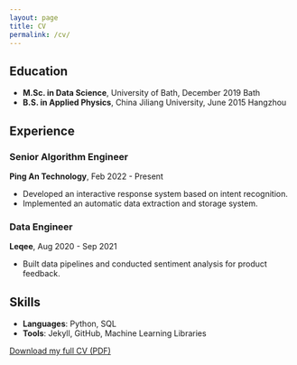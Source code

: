 ```yaml
---
layout: page
title: CV
permalink: /cv/
---
```


## Education
- **M.Sc. in Data Science**, University of Bath, December 2019 Bath
- **B.S. in Applied Physics**, China Jiliang University, June 2015 Hangzhou

## Experience
### Senior Algorithm Engineer
**Ping An Technology**, Feb 2022 - Present
- Developed an interactive response system based on intent recognition.
- Implemented an automatic data extraction and storage system.

### Data Engineer
**Leqee**, Aug 2020 - Sep 2021
- Built data pipelines and conducted sentiment analysis for product feedback.

## Skills
- **Languages**: Python, SQL
- **Tools**: Jekyll, GitHub, Machine Learning Libraries

[Download my full CV (PDF)](link-to-your-cv.pdf)
